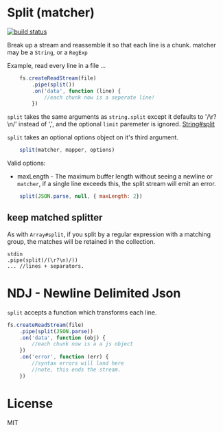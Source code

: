 # Split (matcher)

[![build status](https://secure.travis-ci.org/dominictarr/split.png)](http://travis-ci.org/dominictarr/split)

Break up a stream and reassemble it so that each line is a chunk. matcher may be a `String`, or a `RegExp` 

Example, read every line in a file ...

``` js
	fs.createReadStream(file)
		.pipe(split())
		.on('data', function (line) {
			//each chunk now is a seperate line!
		})

```

`split` takes the same arguments as `string.split` except it defaults to '/\r?\n/' instead of ',', and the optional `limit` paremeter is ignored.
[String#split](https://developer.mozilla.org/en/JavaScript/Reference/Global_Objects/String/split)

`split` takes an optional options object on it's third argument.

``` js
	split(matcher, mapper, options)
```

Valid options:

* maxLength - The maximum buffer length without seeing a newline or `matcher`,
	if a single line exceeds this, the split stream will emit an error.

``` js
	split(JSON.parse, null, { maxLength: 2})
```

## keep matched splitter

As with `Array#split`, if you split by a regular expression with a matching group,
the matches will be retained in the collection.

```
stdin
.pipe(split(/(\r?\n)/))
... //lines + separators.
```


# NDJ - Newline Delimited Json

`split` accepts a function which transforms each line.

``` js
fs.createReadStream(file)
	.pipe(split(JSON.parse))
	.on('data', function (obj) {
		//each chunk now is a a js object
	})
	.on('error', function (err) {
		//syntax errors will land here
		//note, this ends the stream.
	})
```

# License

MIT
